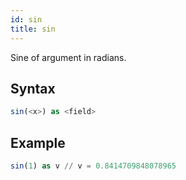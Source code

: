 ```yaml
---
id: sin
title: sin
---
```



Sine of argument in radians.

## Syntax

```sql
sin(<x>) as <field>
```

## Example

```sql
sin(1) as v // v = 0.8414709848078965
```
